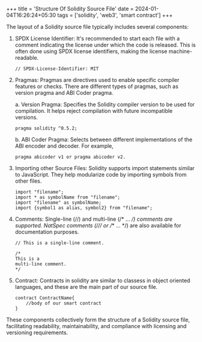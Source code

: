 +++
title = 'Structure Of Solidity Source File'
date = 2024-01-04T16:26:24+05:30
tags = ['solidity', 'web3', 'smart contract']
+++

The layout of a Solidity source file typically includes several components:

1. SPDX License Identifier: It's recommended to start each file with a comment indicating the license under which the code is released. This is often done using SPDX license identifiers, making the license machine-readable.

    ```solidity
    // SPDX-License-Identifier: MIT
    ```

2. Pragmas: Pragmas are directives used to enable specific compiler features or checks. There are different types of pragmas, such as version pragma and ABI Coder pragma.

   a. Version Pragma: Specifies the Solidity compiler version to be used for compilation. It helps reject compilation with future incompatible versions.

   ```solidity
   pragma solidity ^0.5.2;
   ```

   b. ABI Coder Pragma: Selects between different implementations of the ABI encoder and decoder. For example, 
   
   ```solidity
   pragma abicoder v1 or pragma abicoder v2.
   ```

3. Importing other Source Files: Solidity supports import statements similar to JavaScript. They help modularize code by importing symbols from other files.

    ```solidity
    import "filename";
    import * as symbolName from "filename";
    import "filename" as symbolName;
    import {symbol1 as alias, symbol2} from "filename";
    ```

4. Comments: Single-line (//) and multi-line (/* ... */) comments are supported. NatSpec comments (/// or /** ... */) are also available for documentation purposes.

    ```solidity
    // This is a single-line comment.

    /*
    This is a
    multi-line comment.
    */
    ```

5. Contract: Contracts in solidity are similar to classess in object oriented languages, and these are the main part of our source file.
    ```solidity
    contract ContractName{
        //body of our smart contract
    }
    ```

These components collectively form the structure of a Solidity source file, facilitating readability, maintainability, and compliance with licensing and versioning requirements.